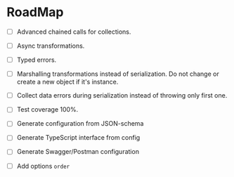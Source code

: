 # RoadMap

-   [ ] Advanced chained calls for collections.

-   [ ] Async transformations.

-   [ ] Typed errors.

-   [ ] Marshalling transformations instead of serialization. Do not change or create a new object if it's instance.

-   [ ] Collect data errors during serialization instead of throwing only first one.

-   [ ] Test coverage 100%.

-   [ ] Generate configuration from JSON-schema

-   [ ] Generate TypeScript interface from config

-   [ ] Generate Swagger/Postman configuration

-   [ ] Add options `order`
